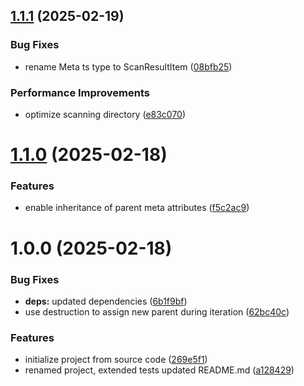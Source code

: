 ## [1.1.1](https://github.com/tada5hi/docken/compare/v1.1.0...v1.1.1) (2025-02-19)


### Bug Fixes

* rename Meta ts type to ScanResultItem ([08bfb25](https://github.com/tada5hi/docken/commit/08bfb25625be832b6574b1359e56294ec106b310))


### Performance Improvements

* optimize scanning directory ([e83c070](https://github.com/tada5hi/docken/commit/e83c0709f7d9dfca79cc5afd2b82c6932229f929))

# [1.1.0](https://github.com/tada5hi/docken/compare/v1.0.0...v1.1.0) (2025-02-18)


### Features

* enable inheritance of parent meta attributes ([f5c2ac9](https://github.com/tada5hi/docken/commit/f5c2ac9b8180d2c8c8d1729b8fbf86fc15180c19))

# 1.0.0 (2025-02-18)


### Bug Fixes

* **deps:** updated dependencies ([6b1f9bf](https://github.com/tada5hi/docken/commit/6b1f9bf00e0a8acac3856194ef988d8d19722edc))
* use destruction to assign new parent during iteration ([62bc40c](https://github.com/tada5hi/docken/commit/62bc40cc62bbf39055aefc6af09799521c9b4645))


### Features

* initialize project from source code ([269e5f1](https://github.com/tada5hi/docken/commit/269e5f106ea3bfb11b357a64225ddfbe6c69a57f))
* renamed project, extended tests updated README.md ([a128429](https://github.com/tada5hi/docken/commit/a12842923d7e06647fdaf9e2601dc59435b85427))
